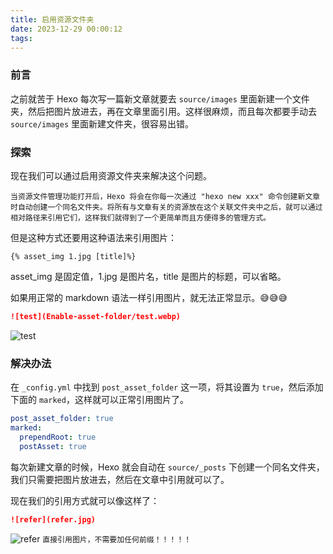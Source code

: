 ```yaml
---
title: 启用资源文件夹
date: 2023-12-29 00:00:12
tags:
---
```

### 前言
之前就苦于 Hexo 每次写一篇新文章就要去 `source/images` 里面新建一个文件夹，然后把图片放进去，再在文章里面引用。这样很麻烦，而且每次都要手动去 `source/images` 里面新建文件夹，很容易出错。

### 探索
现在我们可以通过启用资源文件夹来解决这个问题。

`
当资源文件管理功能打开后，Hexo 将会在你每一次通过 "hexo new xxx" 命令创建新文章时自动创建一个同名文件夹。将所有与文章有关的资源放在这个关联文件夹中之后，就可以通过相对路径来引用它们，这样我们就得到了一个更简单而且方便得多的管理方式。
`

但是这种方式还要用这种语法来引用图片：
```
{% asset_img 1.jpg [title]%}
```
asset_img 是固定值，1.jpg 是图片名，title 是图片的标题，可以省略。

如果用正常的 markdown 语法一样引用图片，就无法正常显示。😅😅😅
```markdown
![test](Enable-asset-folder/test.webp)
```
![test](test.jpg)

### 解决办法
在 `_config.yml` 中找到 `post_asset_folder` 这一项，将其设置为 `true`，然后添加下面的 `marked`，这样就可以正常引用图片了。
```yml
post_asset_folder: true
marked:
  prependRoot: true
  postAsset: true
```
每次新建文章的时候，Hexo 就会自动在 `source/_posts` 下创建一个同名文件夹，我们只需要把图片放进去，然后在文章中引用就可以了。

现在我们的引用方式就可以像这样了：
```markdown
![refer](refer.jpg)
```
![refer](refer.jpg)
`直接引用图片，不需要加任何前缀！！！！！`
